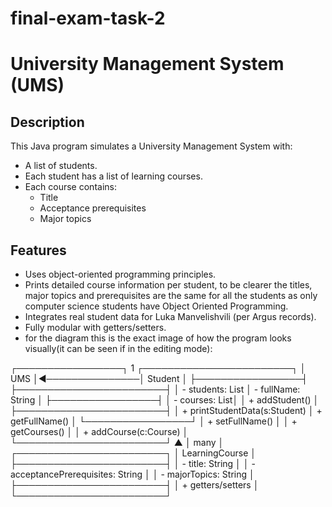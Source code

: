 # final-exam-task-2
# University Management System (UMS)

## Description
This Java program simulates a University Management System with:
- A list of students.
- Each student has a list of learning courses.
- Each course contains:
  - Title
  - Acceptance prerequisites
  - Major topics

## Features
- Uses object-oriented programming principles.
- Prints detailed course information per student, to be clearer the titles, major topics and prerequisites
  are the same for all the students as only computer science students have Object Oriented Programming.
- Integrates real student data for Luka Manvelishvili (per Argus records).
- Fully modular with getters/setters.
- for the diagram this is the exact image of how the program looks visually(it can be seen if in the editing mode):

┌─────────────────┐        1       ┌────────────────────────┐
│     UMS         │◄───────────────│      Student           │
├─────────────────┤                ├────────────────────────┤
│ - students: List<Student>        │ - fullName: String     │
├─────────────────┤                │ - courses: List<Course>│
│ + addStudent()   │                ├────────────────────────┤
│ + printStudentData(s:Student)    │ + getFullName()         │
└─────────────────┘                │ + setFullName()         │
                                   │ + getCourses()          │
                                   │ + addCourse(c:Course)   │
                                   └────────────────────────┘
                                           ▲
                                           │ many
                                           │
                                   ┌────────────────────────┐
                                   │      LearningCourse    │
                                   ├────────────────────────┤
                                   │ - title: String         │
                                   │ - acceptancePrerequisites: String │
                                   │ - majorTopics: String   │
                                   ├────────────────────────┤
                                   │ + getters/setters       │
                                   └────────────────────────┘
